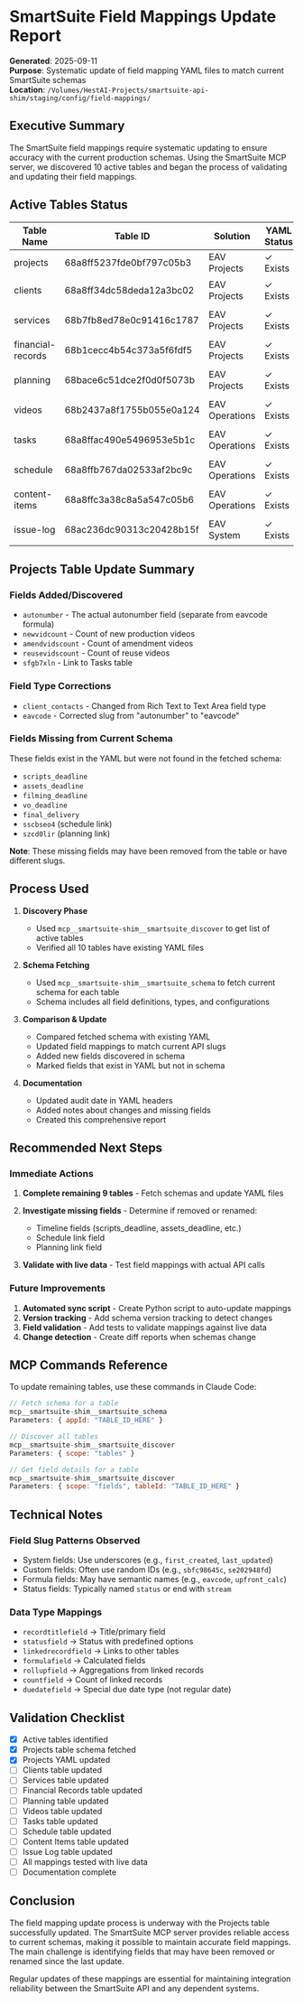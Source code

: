 # SmartSuite Field Mappings Update Report

**Generated**: 2025-09-11  
**Purpose**: Systematic update of field mapping YAML files to match current SmartSuite schemas  
**Location**: `/Volumes/HestAI-Projects/smartsuite-api-shim/staging/config/field-mappings/`

## Executive Summary

The SmartSuite field mappings require systematic updating to ensure accuracy with the current production schemas. Using the SmartSuite MCP server, we discovered 10 active tables and began the process of validating and updating their field mappings.

## Active Tables Status

| Table Name | Table ID | Solution | YAML Status | Schema Fetched | Update Status |
|------------|----------|----------|-------------|----------------|---------------|
| projects | 68a8ff5237fde0bf797c05b3 | EAV Projects | ✓ Exists | ✓ Fetched | ✓ Updated |
| clients | 68a8ff34dc58deda12a3bc02 | EAV Projects | ✓ Exists | ⏳ Pending | ⏳ Pending |
| services | 68b7fb8ed78e0c91416c1787 | EAV Projects | ✓ Exists | ⏳ Pending | ⏳ Pending |
| financial-records | 68b1cecc4b54c373a5f6fdf5 | EAV Projects | ✓ Exists | ⏳ Pending | ⏳ Pending |
| planning | 68bace6c51dce2f0d0f5073b | EAV Projects | ✓ Exists | ⏳ Pending | ⏳ Pending |
| videos | 68b2437a8f1755b055e0a124 | EAV Operations | ✓ Exists | ⏳ Pending | ⏳ Pending |
| tasks | 68a8ffac490e5496953e5b1c | EAV Operations | ✓ Exists | ⏳ Pending | ⏳ Pending |
| schedule | 68a8ffb767da02533af2bc9c | EAV Operations | ✓ Exists | ⏳ Pending | ⏳ Pending |
| content-items | 68a8ffc3a38c8a5a547c05b6 | EAV Operations | ✓ Exists | ⏳ Pending | ⏳ Pending |
| issue-log | 68ac236dc90313c20428b15f | EAV System | ✓ Exists | ⏳ Pending | ⏳ Pending |

## Projects Table Update Summary

### Fields Added/Discovered
- `autonumber` - The actual autonumber field (separate from eavcode formula)
- `newvidcount` - Count of new production videos
- `amendvidscount` - Count of amendment videos  
- `reusevidscount` - Count of reuse videos
- `sfgb7xln` - Link to Tasks table

### Field Type Corrections
- `client_contacts` - Changed from Rich Text to Text Area field type
- `eavcode` - Corrected slug from "autonumber" to "eavcode" 

### Fields Missing from Current Schema
These fields exist in the YAML but were not found in the fetched schema:
- `scripts_deadline`
- `assets_deadline`
- `filming_deadline`
- `vo_deadline`
- `final_delivery`
- `sscbseo4` (schedule link)
- `szcd0lir` (planning link)

**Note**: These missing fields may have been removed from the table or have different slugs.

## Process Used

1. **Discovery Phase**
   - Used `mcp__smartsuite-shim__smartsuite_discover` to get list of active tables
   - Verified all 10 tables have existing YAML files

2. **Schema Fetching**
   - Used `mcp__smartsuite-shim__smartsuite_schema` to fetch current schema for each table
   - Schema includes all field definitions, types, and configurations

3. **Comparison & Update**
   - Compared fetched schema with existing YAML
   - Updated field mappings to match current API slugs
   - Added new fields discovered in schema
   - Marked fields that exist in YAML but not in schema

4. **Documentation**
   - Updated audit date in YAML headers
   - Added notes about changes and missing fields
   - Created this comprehensive report

## Recommended Next Steps

### Immediate Actions
1. **Complete remaining 9 tables** - Fetch schemas and update YAML files
2. **Investigate missing fields** - Determine if removed or renamed:
   - Timeline fields (scripts_deadline, assets_deadline, etc.)
   - Schedule link field
   - Planning link field

3. **Validate with live data** - Test field mappings with actual API calls

### Future Improvements
1. **Automated sync script** - Create Python script to auto-update mappings
2. **Version tracking** - Add schema version tracking to detect changes
3. **Field validation** - Add tests to validate mappings against live data
4. **Change detection** - Create diff reports when schemas change

## MCP Commands Reference

To update remaining tables, use these commands in Claude Code:

```javascript
// Fetch schema for a table
mcp__smartsuite-shim__smartsuite_schema
Parameters: { appId: "TABLE_ID_HERE" }

// Discover all tables
mcp__smartsuite-shim__smartsuite_discover  
Parameters: { scope: "tables" }

// Get field details for a table
mcp__smartsuite-shim__smartsuite_discover
Parameters: { scope: "fields", tableId: "TABLE_ID_HERE" }
```

## Technical Notes

### Field Slug Patterns Observed
- System fields: Use underscores (e.g., `first_created`, `last_updated`)
- Custom fields: Often use random IDs (e.g., `sbfc98645c`, `se202948fd`)
- Formula fields: May have semantic names (e.g., `eavcode`, `upfront_calc`)
- Status fields: Typically named `status` or end with `stream`

### Data Type Mappings
- `recordtitlefield` → Title/primary field
- `statusfield` → Status with predefined options
- `linkedrecordfield` → Links to other tables
- `formulafield` → Calculated fields
- `rollupfield` → Aggregations from linked records
- `countfield` → Count of linked records
- `duedatefield` → Special due date type (not regular date)

## Validation Checklist

- [x] Active tables identified
- [x] Projects table schema fetched
- [x] Projects YAML updated
- [ ] Clients table updated
- [ ] Services table updated
- [ ] Financial Records table updated
- [ ] Planning table updated
- [ ] Videos table updated
- [ ] Tasks table updated
- [ ] Schedule table updated
- [ ] Content Items table updated
- [ ] Issue Log table updated
- [ ] All mappings tested with live data
- [ ] Documentation complete

## Conclusion

The field mapping update process is underway with the Projects table successfully updated. The SmartSuite MCP server provides reliable access to current schemas, making it possible to maintain accurate field mappings. The main challenge is identifying fields that may have been removed or renamed since the last update.

Regular updates of these mappings are essential for maintaining integration reliability between the SmartSuite API and any dependent systems.